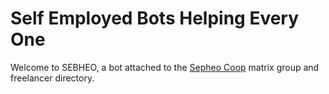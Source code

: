 # Self Employed Bots Helping Every One

Welcome to SEBHEO, a bot attached to the [Sepheo Coop](https://sepheo.co) matrix group and freelancer directory.
